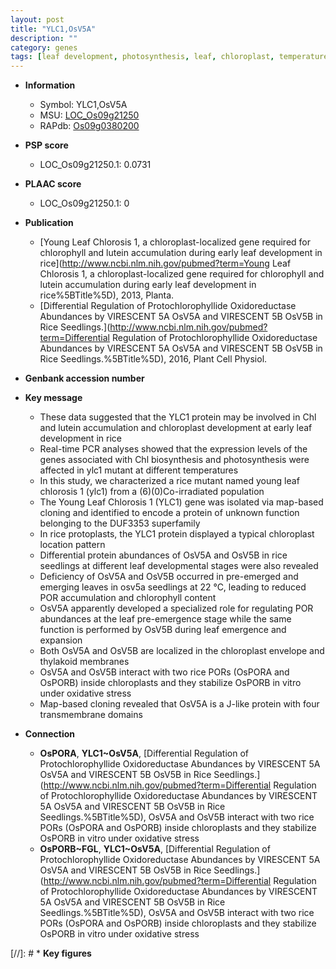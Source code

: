 ```yaml
---
layout: post
title: "YLC1,OsV5A"
description: ""
category: genes
tags: [leaf development, photosynthesis, leaf, chloroplast, temperature, seedlings, oxidative stress, map-based cloning, oxidative, stress]
---
```


* **Information**  
    + Symbol: YLC1,OsV5A  
    + MSU: [LOC_Os09g21250](http://rice.plantbiology.msu.edu/cgi-bin/ORF_infopage.cgi?orf=LOC_Os09g21250)  
    + RAPdb: [Os09g0380200](http://rapdb.dna.affrc.go.jp/viewer/gbrowse_details/irgsp1?name=Os09g0380200)  

* **PSP score**  
    + LOC_Os09g21250.1: 0.0731 

* **PLAAC score**  
    + LOC_Os09g21250.1: 0 

* **Publication**  
    + [Young Leaf Chlorosis 1, a chloroplast-localized gene required for chlorophyll and lutein accumulation during early leaf development in rice](http://www.ncbi.nlm.nih.gov/pubmed?term=Young Leaf Chlorosis 1, a chloroplast-localized gene required for chlorophyll and lutein accumulation during early leaf development in rice%5BTitle%5D), 2013, Planta.
    + [Differential Regulation of Protochlorophyllide Oxidoreductase Abundances by VIRESCENT 5A OsV5A and VIRESCENT 5B OsV5B in Rice Seedlings.](http://www.ncbi.nlm.nih.gov/pubmed?term=Differential Regulation of Protochlorophyllide Oxidoreductase Abundances by VIRESCENT 5A OsV5A and VIRESCENT 5B OsV5B in Rice Seedlings.%5BTitle%5D), 2016, Plant Cell Physiol.

* **Genbank accession number**  

* **Key message**  
    + These data suggested that the YLC1 protein may be involved in Chl and lutein accumulation and chloroplast development at early leaf development in rice
    + Real-time PCR analyses showed that the expression levels of the genes associated with Chl biosynthesis and photosynthesis were affected in ylc1 mutant at different temperatures
    + In this study, we characterized a rice mutant named young leaf chlorosis 1 (ylc1) from a (6)(0)Co-irradiated population
    + The Young Leaf Chlorosis 1 (YLC1) gene was isolated via map-based cloning and identified to encode a protein of unknown function belonging to the DUF3353 superfamily
    + In rice protoplasts, the YLC1 protein displayed a typical chloroplast location pattern
    + Differential protein abundances of OsV5A and OsV5B in rice seedlings at different leaf developmental stages were also revealed
    + Deficiency of OsV5A and OsV5B occurred in pre-emerged and emerging leaves in osv5a seedlings at 22 °C, leading to reduced POR accumulation and chlorophyll content
    + OsV5A apparently developed a specialized role for regulating POR abundances at the leaf pre-emergence stage while the same function is performed by OsV5B during leaf emergence and expansion
    + Both OsV5A and OsV5B are localized in the chloroplast envelope and thylakoid membranes
    + OsV5A and OsV5B interact with two rice PORs (OsPORA and OsPORB) inside chloroplasts and they stabilize OsPORB in vitro under oxidative stress
    + Map-based cloning revealed that OsV5A is a J-like protein with four transmembrane domains

* **Connection**  
    + __OsPORA__, __YLC1~OsV5A__, [Differential Regulation of Protochlorophyllide Oxidoreductase Abundances by VIRESCENT 5A OsV5A and VIRESCENT 5B OsV5B in Rice Seedlings.](http://www.ncbi.nlm.nih.gov/pubmed?term=Differential Regulation of Protochlorophyllide Oxidoreductase Abundances by VIRESCENT 5A OsV5A and VIRESCENT 5B OsV5B in Rice Seedlings.%5BTitle%5D), OsV5A and OsV5B interact with two rice PORs (OsPORA and OsPORB) inside chloroplasts and they stabilize OsPORB in vitro under oxidative stress
    + __OsPORB~FGL__, __YLC1~OsV5A__, [Differential Regulation of Protochlorophyllide Oxidoreductase Abundances by VIRESCENT 5A OsV5A and VIRESCENT 5B OsV5B in Rice Seedlings.](http://www.ncbi.nlm.nih.gov/pubmed?term=Differential Regulation of Protochlorophyllide Oxidoreductase Abundances by VIRESCENT 5A OsV5A and VIRESCENT 5B OsV5B in Rice Seedlings.%5BTitle%5D), OsV5A and OsV5B interact with two rice PORs (OsPORA and OsPORB) inside chloroplasts and they stabilize OsPORB in vitro under oxidative stress

[//]: # * **Key figures**  


